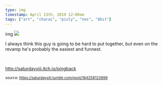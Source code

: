```yaml
---
type: img
timestamp: April 13th, 2019 12:00am
tags: ["art", "charac", "pixly", "nes", "8bit"]
---
```

img
<img src="https://saturdayxiii.github.io/media/184258123999.jpg"/>

I always think this guy is going to be hard to put together, but even on the revamp he's probably the easiest and funnest.

<br/>

<a href="http://saturdayxiii.itch.io/pingback" target="_blank">http://saturdayxiii.itch.io/pingback</a>
 
      
      
      
      
      
  
<small>source: https://saturdayxiii.tumblr.com/post/184258123999</small>